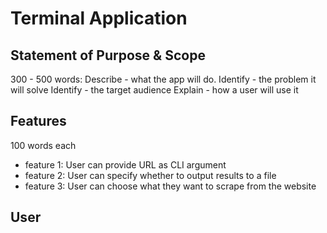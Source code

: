 # Terminal Application
## Statement of Purpose & Scope
300 - 500 words:
Describe - what the app will do.
Identify - the problem it will solve
Identify - the target audience
Explain - how a user will use it
## Features
100 words each
- feature 1: User can provide URL as CLI argument
- feature 2: User can specify whether to output results to a file
- feature 3: User can choose what they want to scrape from the website
## User 

<!--stackedit_data:
eyJoaXN0b3J5IjpbMTcwMTExNTY0MiwxMTM4NjQ1MTExLDE1Nz
Y5NzEyNTcsLTExNjYxMjQ3NTFdfQ==
-->